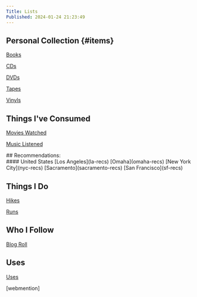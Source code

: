 ```yaml
---
Title: Lists
Published: 2024-01-24 21:23:49
---
```

## Personal Collection {#items}
[Books](books)

[CDs](cds)

[DVDs](dvds)

[Tapes](tapes)

[Vinyls](vinyls)

## Things I've Consumed

[Movies Watched](movies-watched)

[Music Listened](music-listened)


<div id="recs" markdown="1">## Recommendations:</div>
#### United States
[Los Angeles](la-recs)  
[Omaha](omaha-recs)  
[New York City](nyc-recs)  
[Sacramento](sacramento-recs)  
[San Francisco](sf-recs)  

 

## Things I Do
[Hikes](hikes)

[Runs](runs)

## Who I Follow
[Blog Roll](/blog/roll)

## Uses
[Uses](/uses)

[webmention]

